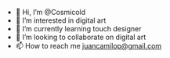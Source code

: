 - 👋 Hi, I’m @Cosmicold
- 👀 I’m interested in digital art
- 🌱 I’m currently learning touch designer
- 💞️ I’m looking to collaborate on digital art
- 📫 How to reach me juancamilop@gmail.com

<!---
Cosmicold/Cosmicold is a ✨ special ✨ repository because its `README.md` (this file) appears on your GitHub profile.
You can click the Preview link to take a look at your changes.
--->
